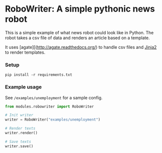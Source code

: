 # RoboWriter: A simple pythonic news robot

This is a simple example of what news robot could look like in Python. The robot takes a csv file of data and renders an article based on a template.

It uses [agate][(http://agate.readthedocs.org/) to handle csv files and [Jinja2](http://jinja.pocoo.org/docs/dev/) to render templates.

### Setup

`pip install -r requirements.txt`

### Example usage

See `/examples/unemployment` for a sample config.

``` python
from modules.robowriter import RoboWriter

# Init writer
writer = RoboWriter("examples/unemployment")

# Render texts
writer.render()

# Save texts
writer.save()
```


